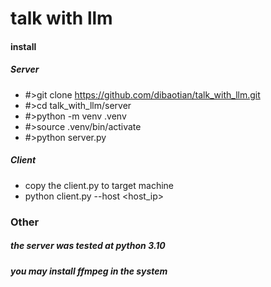 # talk with llm

#### install
##### Server
- #>git clone https://github.com/dibaotian/talk_with_llm.git
- #>cd talk_with_llm/server
- #>python -m venv .venv
- #>source .venv/bin/activate
- #>python server.py

##### Client
- copy the client.py to target machine
- python client.py --host <host_ip>





### Other
##### the server was tested at python 3.10
##### you may install ffmpeg in the system